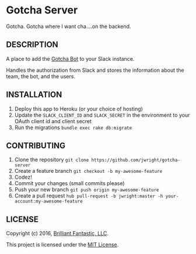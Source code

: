 Gotcha Server
=================

Gotcha. Gotcha where I want cha....on the backend.

## DESCRIPTION

A place to add the [Gotcha Bot](http://github.com/jwright/gotcha-bot) to your Slack instance.

Handles the authorization from Slack and stores the information about the team, the bot, and the users.

## INSTALLATION

1. Deploy this app to Heroku (or your choice of hosting)
1. Update the `SLACK_CLIENT_ID` and `SLACK_SECRET` in the environment to your OAuth client id and client secret
1. Run the migrations `bundle exec rake db:migrate`

## CONTRIBUTING

1. Clone the repository `git clone https://github.com/jwright/gotcha-server`
1. Create a feature branch `git checkout -b my-awesome-feature`
1. Codez!
1. Commit your changes (small commits please)
1. Push your new branch `git push origin my-awesome-feature`
1. Create a pull request `hub pull-request -b jwright:master -h your-account:my-awesome-feature`

## LICENSE

Copyright (c) 2016, [Brilliant Fantastic, LLC](http://brilliantfantastic.com).

This project is licensed under the [MIT License](LICENSE.md).
